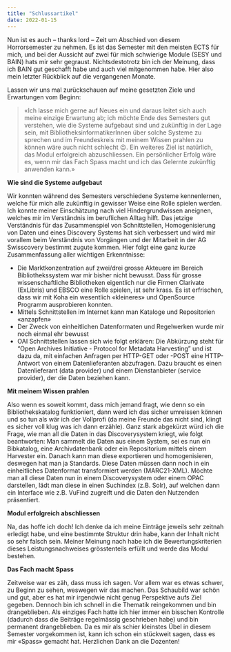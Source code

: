 ```yaml
---
title: "Schlussartikel"
date: 2022-01-15
---
```



Nun ist es auch – thanks lord – Zeit um Abschied von diesem Horrorsemester zu nehmen. Es ist das Semester mit den meisten ECTS für mich, und bei der Aussicht auf zwei für mich schwierige Module (SESY und BAIN) hats mir sehr gegraust. Nichtsdestotrotz bin ich der Meinung, dass ich BAIN gut geschafft habe und auch viel mitgenommen habe. Hier also mein letzter Rückblick auf die vergangenen Monate.

Lassen wir uns mal zurückschauen auf meine gesetzten Ziele und Erwartungen vom Beginn:<br> 
> «Ich lasse mich gerne auf Neues ein und daraus leitet sich auch meine einzige Erwartung ab; ich möchte Ende des Semesters gut verstehen, wie die Systeme aufgebaut sind und zukünftig in der Lage sein, mit BibliotheksinformatikerInnen über solche Systeme zu sprechen und im Freundeskreis mit meinem Wissen prahlen zu können wäre auch nicht schlecht 😉. Ein weiteres Ziel ist natürlich, das Modul erfolgreich abzuschliessen. Ein persönlicher Erfolg wäre es, wenn mir das Fach Spass macht und ich das Gelernte zukünftig anwenden kann.»

**Wie sind die Systeme aufgebaut**

Wir konnten während des Semesters verschiedene Systeme kennenlernen, welche für mich alle zukünftig in gewisser Weise eine Rolle spielen werden. Ich konnte meiner Einschätzung nach viel Hindergrundwissen aneignen, welches mir im Verständnis im beruflichen Alltag hilft.
Das jetzige Verständnis für das Zusammenspiel von Schnittstellen, Homogenisierung von Daten und eines Discovery Systems hat sich verbessert und wird mir vorallem beim Verständnis von Vorgängen und der Mitarbeit in der AG Swisscovery bestimmt zugute kommen. 
Hier folgt eine ganz kurze Zusammenfassung aller wichtigen Erkenntnisse:<br>
-	Die Marktkonzentration auf zwei/drei grosse Akteuere im Bereich Bibliothekssystem war mir bisher nicht bewusst. Dass für grosse wissenschaftliche Bibliotheken eigentlich nur die Firmen Clarivate (ExLibris) und EBSCO eine Rolle spielen, ist sehr krass. Es ist erfrischen, dass wir mit Koha ein wesentlich «kleineres» und OpenSource Programm ausprobieren konnten.
-	Mittels Schnittstellen im Internet kann man Kataloge und Repositorien «anzapfen»
-	Der Zweck von einheitlichen Datenformaten und Regelwerken wurde mir noch einmal ehr bewusst
-	OAI Schnittstellen lassen sich wie folgt erklären: Die Abkürzung steht für “Open Archives Initiative - Protocol for Metadata Harvesting” und ist dazu da, mit einfachen Anfragen per HTTP-GET oder -POST eine HTTP-Antwort von einem Datenlieferanten abzufragen. Dazu braucht es einen Datenlieferant (data provider) und einem Dienstanbieter (service provider), der die Daten beziehen kann.

**Mit meinem Wissen prahlen**

Also wenn es soweit kommt, dass mich jemand fragt, wie denn so ein Bibliothekskatalog funktioniert, dann werd ich das sicher umreissen können und so tun als wär ich der Vollprofi (da meine Freunde das nicht sind, klingt es sicher voll klug was ich dann erzähle).
Ganz stark abgekürzt würd ich die Frage, wie man all die Daten in das Discoverysystem kriegt, wie folgt beantworten:
Man sammelt die Daten aus einem System, sei es nun ein Bibkatalog, eine Archivdatenbank oder ein Repositorium mittels einem Harvester ein. Danach kann man diese exportieren und homogenisieren, deswegen hat man ja Standards. Diese Daten müssen dann noch in ein einheitliches Datenformat transformiert werden (MARC21-XML). Möchte man all diese Daten nun in einem Discoverysystem oder einem OPAC darstellen, lädt man diese in einen Suchindex (z.B. Solr), auf welchen dann ein Interface wie z.B. VuFind zugreift und die Daten den Nutzenden präsentiert.

**Modul erfolgreich abschliessen**

Na, das hoffe ich doch! Ich denke da ich meine Einträge jeweils sehr zeitnah erledigt habe, und eine bestimmte Struktur drin habe, kann der Inhalt nicht so sehr falsch sein. Meiner Meinung nach habe ich die Bewertungskriterien dieses Leistungsnachweises grösstenteils erfüllt und werde das Modul bestehen.

**Das Fach macht Spass**

Zeitweise war es zäh, dass muss ich sagen. Vor allem war es etwas schwer, zu Beginn zu sehen, weswegen wir das machen. Das Schaubild war schön und gut, aber es hat mir irgendwie nicht genug Perspektive aufs Ziel gegeben. Dennoch bin ich schnell in die Thematik reingekommen und bin drangeblieben. Als einziges Fach hatte ich hier immer ein bisschen Kontrolle (dadurch dass die Beiträge regelmässig geschrieben habe) und bin permanent drangeblieben. Da es mir als schier kleinstes Übel in diesem Semester vorgekommen ist, kann ich schon ein stückweit sagen, dass es mir «Spass» gemacht hat. Herzlichen Dank an die Dozenten!
